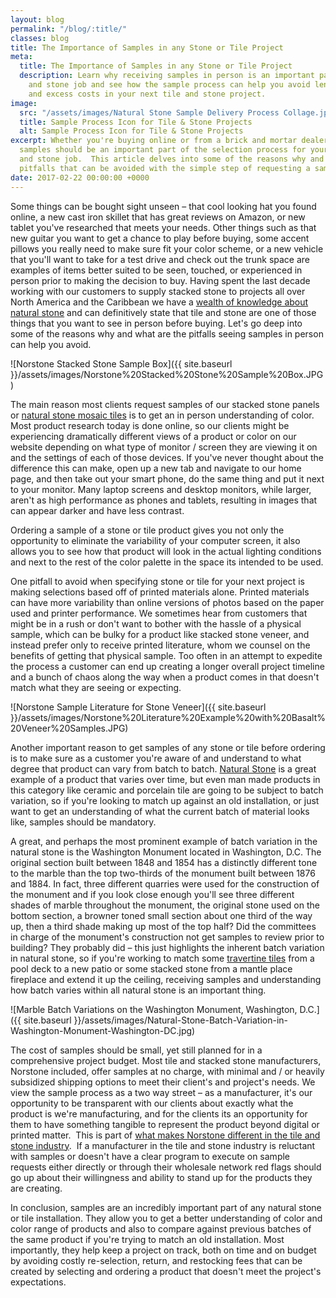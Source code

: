 ```yaml
---
layout: blog
permalink: "/blog/:title/"
classes: blog
title: The Importance of Samples in any Stone or Tile Project
meta:
  title: The Importance of Samples in any Stone or Tile Project
  description: Learn why receiving samples in person is an important part of any tile
    and stone job and see how the sample process can help you avoid lengthy delays
    and excess costs in your next tile and stone project.
image:
  src: "/assets/images/Natural Stone Sample Delivery Process Collage.jpg"
  title: Sample Process Icon for Tile & Stone Projects
  alt: Sample Process Icon for Tile & Stone Projects
excerpt: Whether you're buying online or from a brick and mortar dealer or distributor,
  samples should be an important part of the selection process for your next tile
  and stone job.  This article delves into some of the reasons why and some major
  pitfalls that can be avoided with the simple step of requesting a sample.
date: 2017-02-22 00:00:00 +0000
---
```



Some things can be bought sight unseen – that cool looking hat you found online, a new cast iron skillet that has great reviews on Amazon, or new tablet you've researched that meets your needs. Other things such as that new guitar you want to get a chance to play before buying, some accent pillows you really need to make sure fit your color scheme, or a new vehicle that you'll want to take for a test drive and check out the trunk space are examples of items better suited to be seen, touched, or experienced in person prior to making the decision to buy. Having spent the last decade working with our customers to supply stacked stone to projects all over North America and the Caribbean we have a [wealth of knowledge about natural stone](/faq/) and can definitively state that tile and stone are one of those things that you want to see in person before buying. Let's go deep into some of the reasons why and what are the pitfalls seeing samples in person can help you avoid.

![Norstone Stacked Stone Sample Box]({{ site.baseurl }}/assets/images/Norstone%20Stacked%20Stone%20Sample%20Box.JPG)

The main reason most clients request samples of our stacked stone panels or [natural stone mosaic tiles](/blog/mosaic-tile-backsplash-norstone-designer-series/) is to get an in person understanding of color. Most product research today is done online, so our clients might be experiencing dramatically different views of a product or color on our website depending on what type of monitor / screen they are viewing it on and the settings of each of those devices. If you've never thought about the difference this can make, open up a new tab and navigate to our home page, and then take out your smart phone, do the same thing and put it next to your monitor. Many laptop screens and desktop monitors, while larger, aren't as high performance as phones and tablets, resulting in images that can appear darker and have less contrast.

Ordering a sample of a stone or tile product gives you not only the opportunity to eliminate the variability of your computer screen, it also allows you to see how that product will look in the actual lighting conditions and next to the rest of the color palette in the space its intended to be used.

One pitfall to avoid when specifying stone or tile for your next project is making selections based off of printed materials alone. Printed materials can have more variability than online versions of photos based on the paper used and printer performance. We sometimes hear from customers that might be in a rush or don't want to bother with the hassle of a physical sample, which can be bulky for a product like stacked stone veneer, and instead prefer only to receive printed literature, whom we counsel on the benefits of getting that physical sample. Too often in an attempt to expedite the process a customer can end up creating a longer overall project timeline and a bunch of chaos along the way when a product comes in that doesn't match what they are seeing or expecting.

![Norstone Sample Literature for Stone Veneer]({{ site.baseurl }}/assets/images/Norstone%20Literature%20Example%20with%20Basalt%20Veneer%20Samples.JPG)

Another important reason to get samples of any stone or tile before ordering is to make sure as a customer you're aware of and understand to what degree that product can vary from batch to batch. [Natural Stone](/blog/cast-stone-vs-natural-stone-%E2%80%93-norstone-industry-series/) is a great example of a product that varies over time, but even man made products in this category like ceramic and porcelain tile are going to be subject to batch variation, so if you're looking to match up against an old installation, or just want to get an understanding of what the current batch of material looks like, samples should be mandatory.

A great, and perhaps the most prominent example of batch variation in the natural stone is the Washington Monument located in Washington, D.C. The original section built between 1848 and 1854 has a distinctly different tone to the marble than the top two-thirds of the monument built between 1876 and 1884. In fact, three different quarries were used for the construction of the monument and if you look close enough you'll see three different shades of marble throughout the monument, the original stone used on the bottom section, a browner toned small section about one third of the way up, then a third shade making up most of the top half? Did the committees in charge of the monument's construction not get samples to review prior to building? They probably did – this just highlights the inherent batch variation in natural stone, so if you're working to match some [travertine tiles](/blog/travertine-tiles-norstone-designer-series/) from a pool deck to a new patio or some stacked stone from a mantle place fireplace and extend it up the ceiling, receiving samples and understanding how batch varies within all natural stone is an important thing.

![Marble Batch Variations on the Washington Monument, Washington, D.C.]({{ site.baseurl }}/assets/images/Natural-Stone-Batch-Variation-in-Washington-Monument-Washington-DC.jpg)

The cost of samples should be small, yet still planned for in a comprehensive project budget. Most tile and stacked stone manufacturers, Norstone included, offer samples at no charge, with minimal and / or heavily subsidized shipping options to meet their client's and project's needs. We view the sample process as a two way street – as a manufacturer, it's our opportunity to be transparent with our clients about exactly what the product is we're manufacturing, and for the clients its an opportunity for them to have something tangible to represent the product beyond digital or printed matter.  This is part of [what makes Norstone different in the tile and stone industry](/blog/what-makes-norstone-different-a-lot/).  If a manufacturer in the tile and stone industry is reluctant with samples or doesn't have a clear program to execute on sample requests either directly or through their wholesale network red flags should go up about their willingness and ability to stand up for the products they are creating.

In conclusion, samples are an incredibly important part of any natural stone or tile installation. They allow you to get a better understanding of color and color range of products and also to compare against previous batches of the same product if you're trying to match an old installation. Most importantly, they help keep a project on track, both on time and on budget by avoiding costly re-selection, return, and restocking fees that can be created by selecting and ordering a product that doesn't meet the project's expectations.
